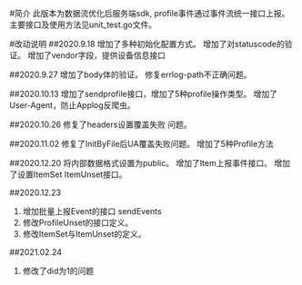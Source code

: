 #简介
此版本为数据流优化后服务端sdk, profile事件通过事件流统一接口上报。
主要接口及使用方法见unit_test.go文件。

#改动说明
##2020.9.18
增加了多种初始化配置方式。
增加了对statuscode的验证。
增加了vendor字段，提供设备信息接口

##2020.9.27
增加了body体的验证。
修复errlog-path不正确问题。

##2020.10.13
增加了sendprofile接口，增加了5种profile操作类型。
增加了User-Agent，防止Applog反爬虫。

##2020.10.26
修复了headers设置覆盖失败
问题。

##2020.11.02
修复了InitByFile后UA覆盖失败问题。 
增加了5种Profile方法

##2020.12.20
将内部数据格式设置为public。
增加了Item上报事件接口。
增加了设置ItemSet ItemUnset接口。

##2020.12.23
1. 增加批量上报Event的接口 sendEvents
2. 修改ProfileUnset的接口定义。
3. 修改ItemSet与ItemUnset的定义。

##2021.02.24
1. 修改了did为1的问题